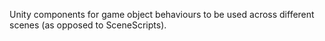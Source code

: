 Unity components for game object behaviours to be used across different scenes (as opposed to SceneScripts).